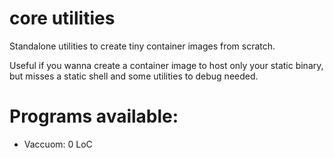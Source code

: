 # core utilities

Standalone utilities to create tiny container images from scratch.

Useful if you wanna create a container image to host only your static binary, but misses a static shell and some utilities to debug needed.

# Programs available: 

- Vaccuom: 0 LoC

